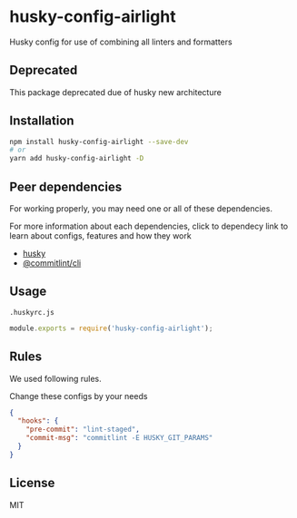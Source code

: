 # husky-config-airlight

Husky config for use of combining all linters and formatters

## Deprecated

This package deprecated due of husky new architecture

## Installation

```bash
npm install husky-config-airlight --save-dev
# or
yarn add husky-config-airlight -D
```

## Peer dependencies

For working properly, you may need one or all of these dependencies.

For more information about each dependencies, click to dependecy link to learn about configs, features and how they work

- [husky](https://github.com/typicode/husky)
- [@commitlint/cli](https://github.com/conventional-changelog/commitlint)

## Usage

`.huskyrc.js`

```js
module.exports = require('husky-config-airlight');
```

## Rules

We used following rules.

Change these configs by your needs

```json
{
  "hooks": {
    "pre-commit": "lint-staged",
    "commit-msg": "commitlint -E HUSKY_GIT_PARAMS"
  }
}
```

## License

MIT

